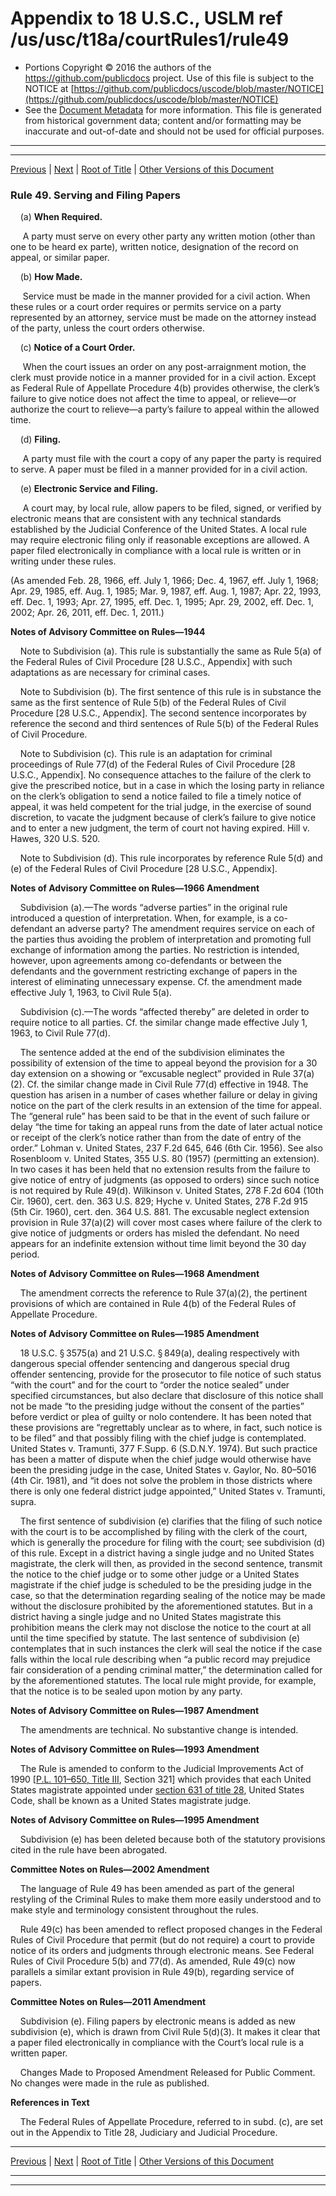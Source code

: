 ---
---

# Appendix to 18 U.S.C., USLM ref /us/usc/t18a/courtRules1/rule49

* Portions Copyright © 2016 the authors of the https://github.com/publicdocs project.
  Use of this file is subject to the NOTICE at [https://github.com/publicdocs/uscode/blob/master/NOTICE](https://github.com/publicdocs/uscode/blob/master/NOTICE)
* See the [Document Metadata](././../../../..//README.md) for more information.
  This file is generated from historical government data; content and/or formatting may be inaccurate and out-of-date and should not be used for official purposes.

----------
----------

[Previous](./../../../..//us/usc/t18a/courtRules1/m__us_usc_t18a_courtRules1_rule48.md) | [Next](./../../../..//us/usc/t18a/courtRules1/m__us_usc_t18a_courtRules1_rule49.1.md) | [Root of Title](./../../../../) | [Other Versions of this Document](https://publicdocs.github.io/go/links?ns=uslm&ref=%2Fus%2Fusc%2Ft18a%2FcourtRules1%2Frule49)

### Rule 49. Serving and Filing Papers

    (a) __When Required.__ 

     A party must serve on every other party any written motion (other than one to be heard ex parte), written notice, designation of the record on appeal, or similar paper.

    (b) __How Made.__ 

     Service must be made in the manner provided for a civil action. When these rules or a court order requires or permits service on a party represented by an attorney, service must be made on the attorney instead of the party, unless the court orders otherwise.

    (c) __Notice of a Court Order.__ 

     When the court issues an order on any post-arraignment motion, the clerk must provide notice in a manner provided for in a civil action. Except as Federal Rule of Appellate Procedure 4(b) provides otherwise, the clerk’s failure to give notice does not affect the time to appeal, or relieve—or authorize the court to relieve—a party’s failure to appeal within the allowed time.

    (d) __Filing.__ 

     A party must file with the court a copy of any paper the party is required to serve. A paper must be filed in a manner provided for in a civil action.

    (e) __Electronic Service and Filing.__ 

     A court may, by local rule, allow papers to be filed, signed, or verified by electronic means that are consistent with any technical standards established by the Judicial Conference of the United States. A local rule may require electronic filing only if reasonable exceptions are allowed. A paper filed electronically in compliance with a local rule is written or in writing under these rules.

(As amended Feb. 28, 1966, eff. July 1, 1966; Dec. 4, 1967, eff. July 1, 1968; Apr. 29, 1985, eff. Aug. 1, 1985; Mar. 9, 1987, eff. Aug. 1, 1987; Apr. 22, 1993, eff. Dec. 1, 1993; Apr. 27, 1995, eff. Dec. 1, 1995; Apr. 29, 2002, eff. Dec. 1, 2002; Apr. 26, 2011, eff. Dec. 1, 2011.)

 __Notes of Advisory Committee on Rules—1944__ 

    Note to Subdivision (a). This rule is substantially the same as Rule 5(a) of the Federal Rules of Civil Procedure \[28 U.S.C., Appendix\] with such adaptations as are necessary for criminal cases.

    Note to Subdivision (b). The first sentence of this rule is in substance the same as the first sentence of Rule 5(b) of the Federal Rules of Civil Procedure \[28 U.S.C., Appendix\]. The second sentence incorporates by reference the second and third sentences of Rule 5(b) of the Federal Rules of Civil Procedure.

    Note to Subdivision (c). This rule is an adaptation for criminal proceedings of Rule 77(d) of the Federal Rules of Civil Procedure \[28 U.S.C., Appendix\]. No consequence attaches to the failure of the clerk to give the prescribed notice, but in a case in which the losing party in reliance on the clerk’s obligation to send a notice failed to file a timely notice of appeal, it was held competent for the trial judge, in the exercise of sound discretion, to vacate the judgment because of clerk’s failure to give notice and to enter a new judgment, the term of court not having expired. Hill v. Hawes, 320 U.S. 520.

    Note to Subdivision (d). This rule incorporates by reference Rule 5(d) and (e) of the Federal Rules of Civil Procedure \[28 U.S.C., Appendix\].

 __Notes of Advisory Committee on Rules—1966 Amendment__ 

    Subdivision (a).—The words “adverse parties” in the original rule introduced a question of interpretation. When, for example, is a co-defendant an adverse party? The amendment requires service on each of the parties thus avoiding the problem of interpretation and promoting full exchange of information among the parties. No restriction is intended, however, upon agreements among co-defendants or between the defendants and the government restricting exchange of papers in the interest of eliminating unnecessary expense. Cf. the amendment made effective July 1, 1963, to Civil Rule 5(a).

    Subdivision (c).—The words “affected thereby” are deleted in order to require notice to all parties. Cf. the similar change made effective July 1, 1963, to Civil Rule 77(d).

    The sentence added at the end of the subdivision eliminates the possibility of extension of the time to appeal beyond the provision for a 30 day extension on a showing or “excusable neglect” provided in Rule 37(a)(2). Cf. the similar change made in Civil Rule 77(d) effective in 1948. The question has arisen in a number of cases whether failure or delay in giving notice on the part of the clerk results in an extension of the time for appeal. The “general rule” has been said to be that in the event of such failure or delay “the time for taking an appeal runs from the date of later actual notice or receipt of the clerk’s notice rather than from the date of entry of the order.” Lohman v. United States, 237 F.2d 645, 646 (6th Cir. 1956). See also Rosenbloom v. United States, 355 U.S. 80 (1957) (permitting an extension). In two cases it has been held that no extension results from the failure to give notice of entry of judgments (as opposed to orders) since such notice is not required by Rule 49(d). Wilkinson v. United States, 278 F.2d 604 (10th Cir. 1960), cert. den. 363 U.S. 829; Hyche v. United States, 278 F.2d 915 (5th Cir. 1960), cert. den. 364 U.S. 881. The excusable neglect extension provision in Rule 37(a)(2) will cover most cases where failure of the clerk to give notice of judgments or orders has misled the defendant. No need appears for an indefinite extension without time limit beyond the 30 day period.

 __Notes of Advisory Committee on Rules—1968 Amendment__ 

    The amendment corrects the reference to Rule 37(a)(2), the pertinent provisions of which are contained in Rule 4(b) of the Federal Rules of Appellate Procedure.

 __Notes of Advisory Committee on Rules—1985 Amendment__ 

    18 U.S.C. § 3575(a) and 21 U.S.C. § 849(a), dealing respectively with dangerous special offender sentencing and dangerous special drug offender sentencing, provide for the prosecutor to file notice of such status “with the court” and for the court to “order the notice sealed” under specified circumstances, but also declare that disclosure of this notice shall not be made “to the presiding judge without the consent of the parties” before verdict or plea of guilty or nolo contendere. It has been noted that these provisions are “regrettably unclear as to where, in fact, such notice is to be filed” and that possibly filing with the chief judge is contemplated. United States v. Tramunti, 377 F.Supp. 6 (S.D.N.Y. 1974). But such practice has been a matter of dispute when the chief judge would otherwise have been the presiding judge in the case, United States v. Gaylor, No. 80–5016 (4th Cir. 1981), and “it does not solve the problem in those districts where there is only one federal district judge appointed,” United States v. Tramunti, supra.

    The first sentence of subdivision (e) clarifies that the filing of such notice with the court is to be accomplished by filing with the clerk of the court, which is generally the procedure for filing with the court; see subdivision (d) of this rule. Except in a district having a single judge and no United States magistrate, the clerk will then, as provided in the second sentence, transmit the notice to the chief judge or to some other judge or a United States magistrate if the chief judge is scheduled to be the presiding judge in the case, so that the determination regarding sealing of the notice may be made without the disclosure prohibited by the aforementioned statutes. But in a district having a single judge and no United States magistrate this prohibition means the clerk may not disclose the notice to the court at all until the time specified by statute. The last sentence of subdivision (e) contemplates that in such instances the clerk will seal the notice if the case falls within the local rule describing when “a public record may prejudice fair consideration of a pending criminal matter,” the determination called for by the aforementioned statutes. The local rule might provide, for example, that the notice is to be sealed upon motion by any party.

 __Notes of Advisory Committee on Rules—1987 Amendment__ 

    The amendments are technical. No substantive change is intended.

 __Notes of Advisory Committee on Rules—1993 Amendment__ 

    The Rule is amended to conform to the Judicial Improvements Act of 1990 \[[P.L. 101–650, Title III][/us/pl/101/650], Section 321\] which provides that each United States magistrate appointed under [section 631 of title 28][/us/usc/t28/s631], United States Code, shall be known as a United States magistrate judge.

 __Notes of Advisory Committee on Rules—1995 Amendment__ 

    Subdivision (e) has been deleted because both of the statutory provisions cited in the rule have been abrogated.

 __Committee Notes on Rules—2002 Amendment__ 

    The language of Rule 49 has been amended as part of the general restyling of the Criminal Rules to make them more easily understood and to make style and terminology consistent throughout the rules.

    Rule 49(c) has been amended to reflect proposed changes in the Federal Rules of Civil Procedure that permit (but do not require) a court to provide notice of its orders and judgments through electronic means. See Federal Rules of Civil Procedure 5(b) and 77(d). As amended, Rule 49(c) now parallels a similar extant provision in Rule 49(b), regarding service of papers.

 __Committee Notes on Rules—2011 Amendment__ 

    Subdivision (e). Filing papers by electronic means is added as new subdivision (e), which is drawn from Civil Rule 5(d)(3). It makes it clear that a paper filed electronically in compliance with the Court’s local rule is a written paper.

    Changes Made to Proposed Amendment Released for Public Comment. No changes were made in the rule as published.

 __References in Text__ 

    The Federal Rules of Appellate Procedure, referred to in subd. (c), are set out in the Appendix to Title 28, Judiciary and Judicial Procedure.

----------

[Previous](./../../../..//us/usc/t18a/courtRules1/m__us_usc_t18a_courtRules1_rule48.md) | [Next](./../../../..//us/usc/t18a/courtRules1/m__us_usc_t18a_courtRules1_rule49.1.md) | [Root of Title](./../../../../) | [Other Versions of this Document](https://publicdocs.github.io/go/links?ns=uslm&ref=%2Fus%2Fusc%2Ft18a%2FcourtRules1%2Frule49)

----------
----------

[/us/pl/101/650]: https://publicdocs.github.io/go/links?ns=uslm&ref=%2Fus%2Fpl%2F101%2F650
[/us/usc/t28/s631]: https://publicdocs.github.io/go/links?ns=uslm&ref=%2Fus%2Fusc%2Ft28%2Fs631


